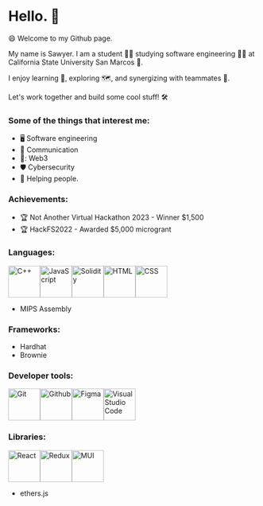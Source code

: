 # Hello. 👋 

😄 Welcome to my Github page.

My name is Sawyer. I am a student 👨‍🎓 studying software engineering 👨‍💻 at California State University San Marcos 🐾.

I enjoy learning 🧠,  exploring 🗺️, and synergizing with teammates 🤝.

Let's work together and build some cool stuff! 🛠️


### **Some of the things that interest me:**
+ 🖥️ Software engineering
+ 💬 Communication
+ 🔑: Web3
+ 🛡️ Cybersecurity
+ 🤙 Helping people. 



### **Achievements:**
+ 🏆 Not Another Virtual Hackathon 2023 - Winner $1,500
+ 🏆 HackFS2022 - Awarded $5,000 microgrant

### **Languages:**
<img src="https://cdn.jsdelivr.net/gh/devicons/devicon/icons/cplusplus/cplusplus-original.svg" alt="C++" width="64" height="64"/><img src="https://cdn.jsdelivr.net/gh/devicons/devicon/icons/javascript/javascript-original.svg" alt="JavaScript" width="64" height="64" /><img src="https://cdn.jsdelivr.net/gh/devicons/devicon/icons/solidity/solidity-original.svg" alt="Solidity" width="64" height="64" /><img src="https://cdn.jsdelivr.net/gh/devicons/devicon/icons/html5/html5-plain-wordmark.svg" alt="HTML" width="64" height="64" /><img src="https://cdn.jsdelivr.net/gh/devicons/devicon/icons/css3/css3-plain-wordmark.svg" alt="CSS" width="64" height="64" />
+ MIPS Assembly

### **Frameworks:**
+ Hardhat
+ Brownie

### **Developer tools:**
<img src="https://cdn.jsdelivr.net/gh/devicons/devicon/icons/git/git-plain-wordmark.svg" alt="Git" width="64" height="64" /><img src="https://cdn.jsdelivr.net/gh/devicons/devicon/icons/github/github-original-wordmark.svg" alt="Github" width="64" height="64" /><img src="https://cdn.jsdelivr.net/gh/devicons/devicon/icons/figma/figma-original.svg" alt="Figma" width="64" height="64" /><img src="https://cdn.jsdelivr.net/gh/devicons/devicon/icons/vscode/vscode-original-wordmark.svg" alt="Visual Studio Code" width="64" height="64" />
          
          
### **Libraries:**
<img src="https://cdn.jsdelivr.net/gh/devicons/devicon/icons/react/react-original.svg" alt="React" width="64" height="64" /><img src="https://cdn.jsdelivr.net/gh/devicons/devicon/icons/redux/redux-original.svg" alt="Redux" width="64" height="64" /><img src="https://cdn.jsdelivr.net/gh/devicons/devicon/icons/materialui/materialui-original.svg" alt="MUI" width="64" height="64" />
+ ethers.js          
